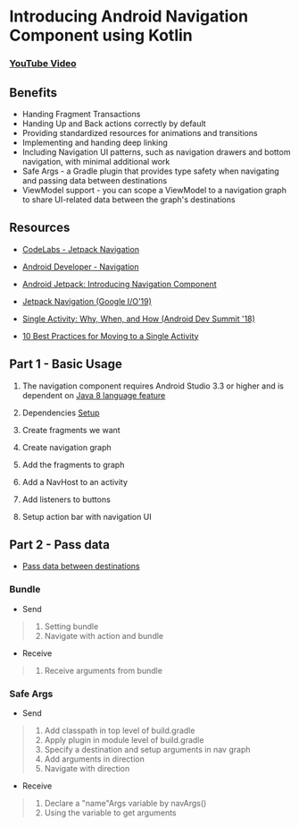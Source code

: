 # Introducing Android Navigation Component using Kotlin

### [YouTube Video](https://youtu.be/cuLUk37SLYE)

## Benefits

- Handing Fragment Transactions
- Handing Up and Back actions correctly by default
- Providing standardized resources for animations and transitions
- Implementing and handing deep linking
- Including Navigation UI patterns, such as navigation drawers and bottom navigation, with minimal additional work
- Safe Args - a Gradle plugin that provides type safety when navigating and passing data between destinations
- ViewModel support - you can scope a ViewModel to a navigation graph to share UI-related data between the graph's destinations


## Resources

- [CodeLabs - Jetpack Navigation](https://codelabs.developers.google.com/codelabs/android-navigation/index.html)

- [Android Developer - Navigation](https://developer.android.com/guide/navigation)

- [Android Jetpack: Introducing Navigation Component](https://youtu.be/Y0Cs2MQxyIs)

- [Jetpack Navigation (Google I/O'19)](https://youtu.be/JFGq0asqSuA)

- [Single Activity: Why, When, and How (Android Dev Summit '18)](https://youtu.be/2k8x8V77CrU)

- [10 Best Practices for Moving to a Single Activity](https://youtu.be/9O1D_Ytk0xg)


##  Part 1 - Basic Usage 

1. The navigation component requires Android Studio 3.3 or higher and is dependent on [Java 8 language feature](https://developer.android.com/studio/write/java8-support#supported_features)

2. Dependencies [Setup](https://developer.android.com/guide/navigation/navigation-getting-started#Set-up)

3. Create fragments we want

4. Create navigation graph

5. Add the fragments to graph

6. Add a NavHost to an activity

7. Add listeners to buttons

8. Setup action bar with navigation UI

## Part 2 - Pass data

- [Pass data between destinations](https://developer.android.com/guide/navigation/navigation-pass-data)

### Bundle

- Send

> 1. Setting bundle
> 2. Navigate with action and bundle

- Receive

> 1. Receive arguments from bundle

### Safe Args

- Send

> 1. Add classpath in top level of build.gradle
> 2. Apply plugin in module level of build.gradle
> 3. Specify a destination and setup arguments in nav graph
> 4. Add arguments in direction
> 5. Navigate with direction

- Receive

> 1. Declare a "name"Args variable by navArgs()
> 2. Using the variable to get arguments

